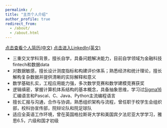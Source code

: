 ```yaml
---
permalink: /
title: "主页个人介绍"
author_profile: true
redirect_from: 
  - /about/
  - /about.html
---
```

  
[点击查看个人简历(中文)](https://upennftz.github.io/cv/)    [点击进入LinkedIn(英文)](https://www.linkedin.com/in/tianzefei/)  


* 三重交叉学科背景，擅长自学，具备问题解决能力，目前自学领域为金融科技fintech和数据data
* 对数据敏感，擅长设计测度指标和构建评价体系；熟悉经济和统计理论，擅长解构复杂数据并提供清晰的实际解释和意义
* 数学基础扎实，工程应用能力强，多次数学竞赛和数学建模竞赛获奖
* 逻辑缜密，掌握计算机体系结构的基本概念，具备抽象思维，学习过[Sigma16](https://jtod.github.io/home/Sigma16/)汇编语言和Pascal、C、Java、Python主流编程语言
* 擅长汇报与沟通，合作与协调，熟悉组织架构与流程，曾任职于校学生会组织部，校科协宣传部，院辩论队和院足球队
* 适应全英语工作环境，曾在英国格拉斯哥大学和美国宾夕法尼亚大学学习，雅思6.5，六级和国才初级



